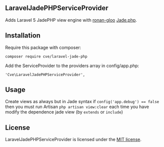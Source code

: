## LaravelJadePHPServiceProvider
Adds Laravel 5 JadePHP view engine with [ronan-gloo](https://github.com/ronan-gloo) [Jade.php](https://github.com/ronan-gloo/jade-php).

## Installation

Require this package with composer:

```
composer require cve/laravel-jade-php
```

Add the ServiceProvider to the providers array in config/app.php:

```
'Cve\LaravelJadePHPServiceProvider',
```

## Usage

Create views as always but in Jade syntax
if `config('app.debug') == false` then you must run Artisan `php artisan view:clear` each time you have modify the dependence jade view (by `extends` or `include`)

## License

LaravelJadePHPServiceProvider is licensed under the [MIT license](http://opensource.org/licenses/MIT).
